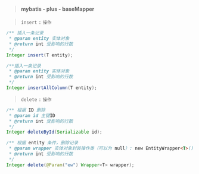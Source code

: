 > #### mybatis - plus - baseMapper

> `insert` `:` `操作`

```java
/** 插入一条记录
 * @param entity 实体对象
 * @return int 受影响的行数
 */
Integer insert(T entity);

/**插入一条记录
 * @param entity 实体对象
 * @return int 受影响的行数
 */
Integer insertAllColumn(T entity);
```

> `delete` `:` `操作`

```java
/** 根据 ID 删除
 * @param id 主键ID
 * @return int 受影响的行数
 */
Integer deleteById(Serializable id);

/** 根据 entity 条件，删除记录
 * @param wrapper 实体对象封装操作类（可以为 null）: new EntityWrapper<T>()
 * @return int 受影响的行数
 */
Integer delete(@Param("ew") Wrapper<T> wrapper);
```


